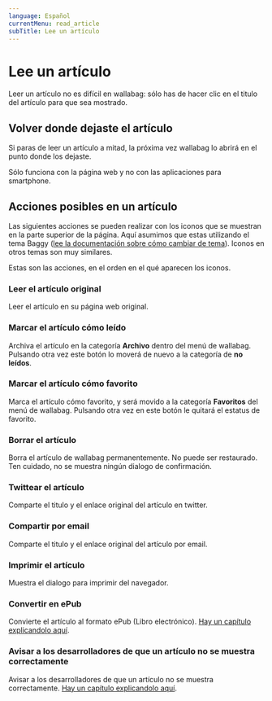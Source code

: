 ```yaml
---
language: Español
currentMenu: read_article
subTitle: Lee un artículo
---
```


# Lee un artículo

Leer un artículo no es difícil en wallabag: sólo has de hacer clic en el titulo del artículo para que sea mostrado.

## Volver donde dejaste el artículo

Si paras de leer un artículo a mitad, la próxima vez wallabag lo abrirá en el punto donde los dejaste.

Sólo funciona con la página web y no con las aplicaciones para smartphone.

## Acciones posibles en un artículo

Las siguientes acciones se pueden realizar con los iconos que se muestran en la parte superior de la página. Aquí asumimos que estas utilizando el tema Baggy ([lee la documentación sobre cómo cambiar de tema](Configurar_wallabag.md)). Iconos en otros temas son muy similares.  

Estas son las acciones, en el orden en el qué aparecen los iconos.


### Leer el artículo original

Leer el artículo en su página web original.

### Marcar el artículo cómo leído

Archiva el artículo en la categoría **Archivo** dentro del menú de wallabag.
Pulsando otra vez este botón lo moverá de nuevo a la categoría de **no leídos**.

### Marcar el artículo cómo favorito

Marca el artículo cómo favorito, y será movido a la categoría **Favoritos** del menú de wallabag.
Pulsando otra vez en este botón le quitará el estatus de favorito.

### Borrar el artículo

Borra el artículo de wallabag permanentemente. No puede ser restaurado. Ten cuidado, no se muestra ningún dialogo de confirmación.

### Twittear el artículo

Comparte el titulo y el enlace original del artículo en twitter.

### Compartir por email

Comparte el titulo y el enlace original del artículo por email.

### Imprimir el artículo

Muestra el dialogo para imprimir del navegador.

### Convertir en ePub

Convierte el artículo al formato ePub (Libro electrónico). [Hay un capítulo explicandolo aquí](Convertir_en_epub.md).

### Avisar a los desarrolladores de que un artículo no se muestra correctamente

Avisar a los desarrolladores de que un artículo no se muestra correctamente. [Hay un capítulo explicandolo aquí](Problema_con_articulo.md).
